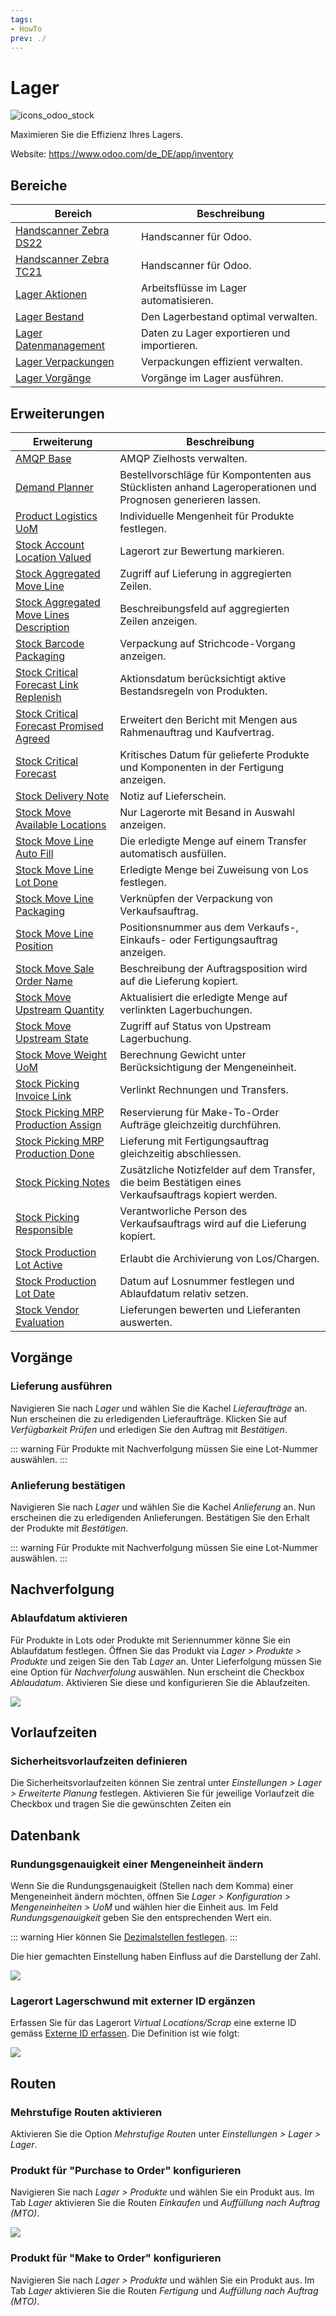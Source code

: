 ```yaml
---
tags:
- HowTo
prev: ./
---
```

# Lager
![icons_odoo_stock](assets/icons_odoo_stock.png)

Maximieren Sie die Effizienz Ihres Lagers.

Website: <https://www.odoo.com/de_DE/app/inventory>

## Bereiche

| Bereich                                                 | Beschreibung                           |
| ------------------------------------------------------- | -------------------------------------- |
| [Handscanner Zebra DS22](Handscanner%20Zebra%20DS22.md) | Handscanner für Odoo.                  |
| [Handscanner Zebra TC21](Handscanner%20Zebra%20TC21.md) | Handscanner für Odoo.                  |
| [Lager Aktionen](Lager%20Aktionen.md)                   | Arbeitsflüsse im Lager automatisieren. |
| [Lager Bestand](Lager%20Bestand.md)                     | Den Lagerbestand optimal verwalten.    |
| [Lager Datenmanagement](Lager%20Datenmanagement.md)     | Daten zu Lager exportieren und importieren.                                       |
| [Lager Verpackungen](Lager%20Verpackungen.md)           | Verpackungen effizient verwalten.      |
| [Lager Vorgänge](Lager%20Vorgänge.md)                   | Vorgänge im Lager ausführen.           |

## Erweiterungen

| Erweiterung                                                                                   | Beschreibung                                                                                                |
| --------------------------------------------------------------------------------------------- | ----------------------------------------------------------------------------------------------------------- |
| [AMQP Base](AMQP%20Base.md)                                                                   | AMQP Zielhosts verwalten.                                                                                   |
| [Demand Planner](Demand%20Planner.md)                                                         | Bestellvorschläge für Kompontenten aus Stücklisten anhand Lageroperationen und Prognosen generieren lassen. |
| [Product Logistics UoM](Product%20Logistics%20UoM.md)                                         | Individuelle Mengenheit für Produkte festlegen.                                                             |
| [Stock Account Location Valued](Stock%20Account%20Location%20Valued.md)                       | Lagerort zur Bewertung markieren.                                                                           |
| [Stock Aggregated Move Line](Stock%20Aggregated%20Move%20Line.md)                             | Zugriff auf Lieferung in aggregierten Zeilen.                                                               |
| [Stock Aggregated Move Lines Description](Stock%20Aggregated%20Move%20Lines%20Description.md) | Beschreibungsfeld auf aggregierten Zeilen anzeigen.                                                         |
| [Stock Barcode Packaging](Stock%20Barcode%20Packaging.md)                                     | Verpackung auf Strichcode-Vorgang anzeigen.                                                                 |
| [Stock Critical Forecast Link Replenish](Stock%20Critical%20Forecast%20Link%20Replenish)      | Aktionsdatum berücksichtigt aktive Bestandsregeln von Produkten.                                            |
| [Stock Critical Forecast Promised Agreed](Stock%20Critical%20Forecast%20Promised%20Agreed.md) | Erweitert den Bericht mit Mengen aus Rahmenauftrag und Kaufvertrag.                                         |
| [Stock Critical Forecast](Stock%20Critical%20Forecast.md)                                     | Kritisches Datum für gelieferte Produkte und Komponenten in der Fertigung anzeigen.                         |
| [Stock Delivery Note](Stock%20Delivery%20Note.md)                                             | Notiz auf Lieferschein.                                                                                     |
| [Stock Move Available Locations](Stock%20Move%20Available%20Locations.md)                     | Nur Lagerorte mit Besand in Auswahl anzeigen.                                                               |
| [Stock Move Line Auto Fill](Stock%20Move%20Line%20Auto%20Fill.md)                             | Die erledigte Menge auf einem Transfer automatisch ausfüllen.                                               |
| [Stock Move Line Lot Done](Stock%20Move%20Line%20Lot%20Done.md)                               | Erledigte Menge bei Zuweisung von Los festlegen.                                                            |
| [Stock Move Line Packaging](Stock%20Move%20Line%20Packaging.md)                               | Verknüpfen der Verpackung von Verkaufsauftrag.                                                              |
| [Stock Move Line Position](Stock%20Move%20Line%20Position.md)                                 | Positionsnummer aus dem Verkaufs-, Einkaufs- oder Fertigungsauftrag anzeigen.                               |
| [Stock Move Sale Order Name](Stock%20Move%20Sale%20Order%20Name.md)                           | Beschreibung der Auftragsposition wird auf die Lieferung kopiert.                                           |
| [Stock Move Upstream Quantity](Stock%20Move%20Upstream%20Quantity.md)                         | Aktualisiert die erledigte Menge auf verlinkten Lagerbuchungen.                                             |
| [Stock Move Upstream State](Stock%20Move%20Upstream%20State.md)                               | Zugriff auf Status von Upstream Lagerbuchung.                                                               |
| [Stock Move Weight UoM](Stock%20Move%20Weight%20UoM.md)                                       | Berechnung Gewicht unter Berücksichtigung der Mengeneinheit.                                                |
| [Stock Picking Invoice Link](Stock%20Picking%20Invoice%20Link.md)                             | Verlinkt Rechnungen und Transfers.                                                                          |
| [Stock Picking MRP Production Assign](Stock%20Picking%20MRP%20Production%20Assign.md)         | Reservierung für Make-To-Order Aufträge gleichzeitig durchführen.                                           |
| [Stock Picking MRP Production Done](Stock%20Picking%20MRP%20Production%20Done.md)             | Lieferung mit Fertigungsauftrag gleichzeitig abschliessen.                                                  |
| [Stock Picking Notes](Stock%20Picking%20Notes)                                                | Zusätzliche Notizfelder auf dem Transfer, die beim Bestätigen eines Verkaufsauftrags kopiert werden.        |
| [Stock Picking Responsible](Stock%20Picking%20Responsible.md)                                 | Verantworliche Person des Verkaufsauftrags wird auf die Lieferung kopiert.                                  |
| [Stock Production Lot Active](Stock%20Production%20Lot%20Active.md)                           | Erlaubt die Archivierung von Los/Chargen.                                                                   |
| [Stock Production Lot Date](Stock%20Production%20Lot%20Date.md)                               | Datum auf Losnummer festlegen und Ablaufdatum relativ setzen.                                               |
| [Stock Vendor Evaluation](Stock%20Vendor%20Evaluation.md)                                     | Lieferungen bewerten und Lieferanten auswerten.                                                             |

## Vorgänge

### Lieferung ausführen

Navigieren Sie nach *Lager* und wählen Sie die Kachel *Lieferaufträge* an. Nun erscheinen die zu erledigenden Lieferaufträge. Klicken Sie auf *Verfügbarkeit Prüfen* und erledigen Sie den Auftrag mit *Bestätigen*.

::: warning
Für Produkte mit Nachverfolgung müssen Sie eine Lot-Nummer auswählen.
:::

### Anlieferung bestätigen

Navigieren Sie nach *Lager* und wählen Sie die Kachel *Anlieferung* an. Nun erscheinen die zu erledigenden Anlieferungen. Bestätigen Sie den Erhalt der Produkte mit *Bestätigen*.

::: warning
Für Produkte mit Nachverfolgung müssen Sie eine Lot-Nummer auswählen.
:::

## Nachverfolgung

### Ablaufdatum aktivieren

Für Produkte in Lots oder Produkte mit Seriennummer könne Sie ein Ablaufdatum festlegen. Öffnen Sie das Produkt via *Lager > Produkte > Produkte* und zeigen Sie den Tab *Lager* an. Unter Lieferfolgung müssen Sie eine Option für *Nachverfolung* auswählen. Nun erscheint die Checkbox *Ablaudatum*. Aktivieren Sie diese und konfigurieren Sie die Ablaufzeiten.

![](assets/Lager%20Ablaufdatum%20konfiguriert.png)

## Vorlaufzeiten

### Sicherheitsvorlaufzeiten definieren

Die Sicherheitsvorlaufzeiten können Sie zentral unter *Einstellungen > Lager > Erweiterte Planung* festlegen. Aktivieren Sie für jeweilige Vorlaufzeit die Checkbox und tragen Sie die gewünschten Zeiten ein

## Datenbank

### Rundungsgenauigkeit einer Mengeneinheit ändern

Wenn Sie die Rundungsgenauigkeit (Stellen nach dem Komma) einer Mengeneinheit ändern möchten, öffnen Sie *Lager > Konfiguration > Mengeneinheiten > UoM* und wählen hier die Einheit aus. Im Feld *Rundungsgenauigkeit* geben Sie den entsprechenden Wert ein. 

::: warning
Hier können Sie [Dezimalstellen festlegen](Einstellungen%20Technisch.md#Dezimalstellen%20festlegen).
:::

Die hier gemachten Einstellung haben Einfluss auf die Darstellung der Zahl.

![](assets/Lager%20Wicht%20mit%203%20Kommastellen.png)

### Lagerort Lagerschwund mit externer ID ergänzen

Erfassen Sie für das Lagerort *Virtual Locations/Scrap* eine externe ID gemäss [Externe ID erfassen](Entwicklung.md#Externe%20ID%20erfassen). Die Definition ist wie folgt:

![](assets/Lager%20Lagerschwund%20externe%20ID.png)

## Routen

### Mehrstufige Routen aktivieren

Aktivieren Sie die Option *Mehrstufige Routen* unter *Einstellungen > Lager > Lager*.

### Produkt für "Purchase to Order" konfigurieren

Navigieren Sie nach *Lager > Produkte* und wählen Sie ein Produkt aus. Im Tab *Lager* aktivieren Sie die Routen *Einkaufen* und *Auffüllung nach Auftrag (MTO)*.

![](assets/Lager%20Purchase%20to%20Order.png)

### Produkt für "Make to Order" konfigurieren

Navigieren Sie nach *Lager > Produkte* und wählen Sie ein Produkt aus. Im Tab *Lager* aktivieren Sie die Routen *Fertigung* und *Auffüllung nach Auftrag (MTO)*.